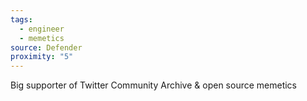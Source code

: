 ```yaml
---
tags:
  - engineer
  - memetics
source: Defender
proximity: "5"
---
```

Big supporter of Twitter Community Archive & open source memetics